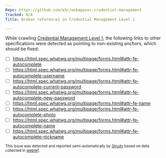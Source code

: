 ```yaml
---
Repo: https://github.com/w3c/webappsec-credential-management
Tracked: N/A
Title: Broken references in Credential Management Level 1

---
```


While crawling [Credential Management Level 1](https://w3c.github.io/webappsec-credential-management/), the following links to other specifications were detected as pointing to non-existing anchors, which should be fixed:
* [ ] https://html.spec.whatwg.org/multipage/forms.html#attr-fe-autocomplete
* [ ] https://html.spec.whatwg.org/multipage/forms.html#attr-fe-autocomplete-username
* [ ] https://html.spec.whatwg.org/multipage/forms.html#attr-fe-autocomplete-current-password
* [ ] https://html.spec.whatwg.org/multipage/forms.html#attr-fe-autocomplete-new-password
* [ ] https://html.spec.whatwg.org/multipage/forms.html#attr-fe-name
* [ ] https://html.spec.whatwg.org/multipage/forms.html#attr-fe-autocomplete-photo
* [ ] https://html.spec.whatwg.org/multipage/forms.html#attr-fe-autocomplete-name
* [ ] https://html.spec.whatwg.org/multipage/forms.html#attr-fe-autocomplete-nickname

<sub>This issue was detected and reported semi-automatically by [Strudy](https://github.com/w3c/strudy/) based on data collected in [webref](https://github.com/w3c/webref/).</sub>